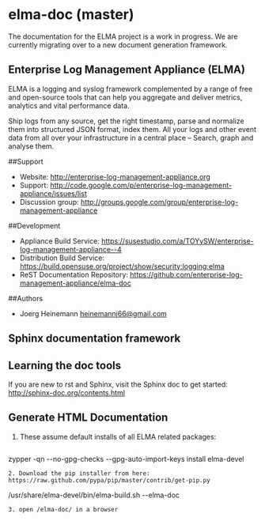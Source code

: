 elma-doc (master)
===============================

The documentation for the ELMA project is a work in progress.
We are currently migrating over to a new document generation framework.

Enterprise Log Management Appliance (ELMA)
------------------------------------------

ELMA is a logging and syslog framework complemented by a range of free and open-source tools that can help you aggregate and deliver metrics, analytics and vital performance data.

Ship logs from any source, get the right timestamp, parse and normalize them into structured JSON format, index them.
All your logs and other event data from all over your infrastructure in a central place – Search, graph and analyse them.

##Support

- Website: http://enterprise-log-management-appliance.org
- Support: http://code.google.com/p/enterprise-log-management-appliance/issues/list
- Discussion group: http://groups.google.com/group/enterprise-log-management-appliance

##Development

- Appliance Build Service: https://susestudio.com/a/TOYySW/enterprise-log-management-appliance--4
- Distribution Build Service: https://build.opensuse.org/project/show/security:logging:elma
- ReST Documentation Repository: https://github.com/enterprise-log-management-appliance/elma-doc

##Authors

- Joerg Heinemann <heinemannj66@gmail.com>

Sphinx documentation framework
------------------------------

## Learning the doc tools

If you are new to rst and Sphinx, visit the Sphinx doc to get started:
http://sphinx-doc.org/contents.html

## Generate HTML Documentation

1. These assume default installs of all ELMA related packages:
   ```
zypper -qn --no-gpg-checks --gpg-auto-import-keys install elma-devel
```
2. Download the pip installer from here: https://raw.github.com/pypa/pip/master/contrib/get-pip.py
   ```
/usr/share/elma-devel/bin/elma-build.sh --elma-doc
```
3. open /elma-doc/ in a browser
